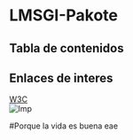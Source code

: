 # LMSGI-Pakote

## Tabla de contenidos

## Enlaces de interes
[W3C](https://www.w3.org)
<br>
![Imp](https://i.redd.it/638vo4ffl6891.jpg)

#Porque la vida es buena eae